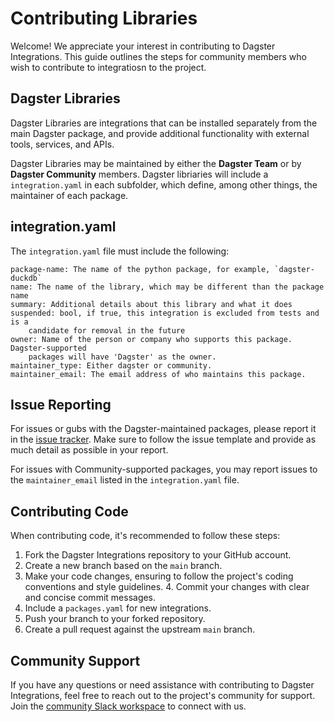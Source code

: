 # Contributing Libraries
Welcome! We appreciate your interest in contributing to Dagster Integrations.
This guide outlines the steps for community members who wish to contribute to
integratiosn to the project.

## Dagster Libraries
Dagster Libraries are integrations that can be installed separately from the
main Dagster package, and provide additional functionality with external tools,
services, and APIs.

Dagster Libraries may be maintained by either the **Dagster Team** or by
**Dagster Community** members. Dagster libriaries will include a
`integration.yaml` in each subfolder, which define, among other things,
the maintainer of each package.

## integration.yaml
The `integration.yaml` file must include the following:

```
package-name: The name of the python package, for example, `dagster-duckdb`
name: The name of the library, which may be different than the package name
summary: Additional details about this library and what it does
suspended: bool, if true, this integration is excluded from tests and is a
    candidate for removal in the future
owner: Name of the person or company who supports this package. Dagster-supported
    packages will have 'Dagster' as the owner.
maintainer_type: Either dagster or community.
maintainer_email: The email address of who maintains this package.
```

## Issue Reporting
For issues or gubs with the Dagster-maintained packages, please report it
in the [issue tracker](https://github.com/dagster-io/dagster/issues).
Make sure to follow the issue template and provide as much detail as possible in your
report.

For issues with Community-supported packages, you may report issues to the
`maintainer_email` listed in the `integration.yaml` file.

## Contributing Code
When contributing code, it's recommended to follow these steps:
1. Fork the Dagster Integrations repository to your GitHub account.
2. Create a new branch based on the `main` branch.
3. Make your code changes, ensuring to follow the project's coding conventions and style guidelines. 4. Commit your changes with clear and concise commit messages.
4. Include a `packages.yaml` for new integrations.
5. Push your branch to your forked repository.
6. Create a pull request against the upstream `main` branch.

## Community Support
If you have any questions or need assistance with contributing to Dagster
Integrations, feel free to reach out to the project's community for support.
Join the [community Slack workspace](https://dagster.slack.com) to connect with us.
